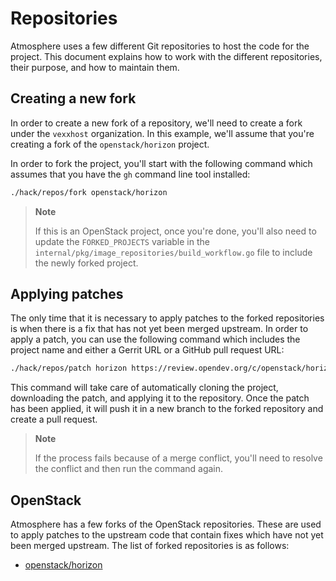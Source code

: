 # Repositories

Atmosphere uses a few different Git repositories to host the code for the
project.  This document explains how to work with the different repositories,
their purpose, and how to maintain them.

## Creating a new fork

In order to create a new fork of a repository, we'll need to create a fork
under the `vexxhost` organization.  In this example, we'll assume that you're
creating a fork of the `openstack/horizon` project.

In order to fork the project, you'll start with the following command which
assumes that you have the `gh` command line tool installed:

```bash
./hack/repos/fork openstack/horizon
```

> **Note**
>
> If this is an OpenStack project, once you're done, you'll also need to update
> the `FORKED_PROJECTS` variable in the
> `internal/pkg/image_repositories/build_workflow.go` file to include the newly
> forked project.

## Applying patches

The only time that it is necessary to apply patches to the forked repositories
is when there is a fix that has not yet been merged upstream.  In order to
apply a patch, you can use the following command which includes the project
name and either a Gerrit URL or a GitHub pull request URL:

```bash
./hack/repos/patch horizon https://review.opendev.org/c/openstack/horizon/+/874351/
```

This command will take care of automatically cloning the project, downloading
the patch, and applying it to the repository.  Once the patch has been applied,
it will push it in a new branch to the forked repository and create a pull
request.

> **Note**
>
> If the process fails because of a merge conflict, you'll need to resolve the
> conflict and then run the command again.

## OpenStack

Atmosphere has a few forks of the OpenStack repositories.  These are used to
apply patches to the upstream code that contain fixes which have not yet been
merged upstream.  The list of forked repositories is as follows:

* [openstack/horizon](https://github.com/vexxhost/horizon)
